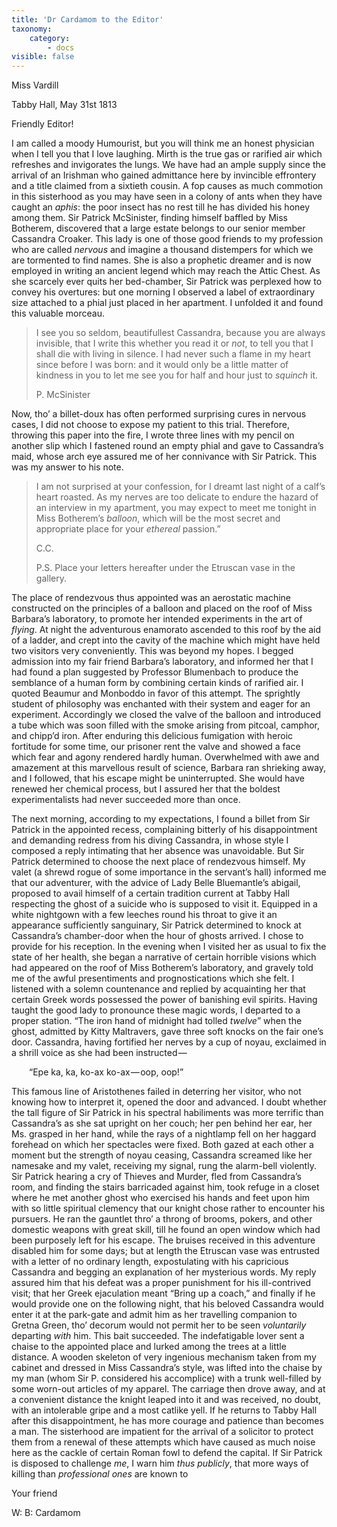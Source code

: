 ```yaml
---
title: 'Dr Cardamom to the Editor'
taxonomy:
    category:
        - docs
visible: false
---
```


<div class="author">Miss Vardill</div>

Tabby Hall, May 31st 1813

Friendly Editor!

I am called a moody Humourist, but you will think me an honest physician when I tell you that I love laughing. Mirth is the true gas or rarified air which refreshes and invigorates the lungs. We have had an ample supply since the arrival of an Irishman who gained admittance here by invincible effrontery and a title claimed from a sixtieth cousin. A fop causes as much commotion in this sisterhood as you may have seen in a colony of ants when they have caught an *aphis*: the poor insect has no rest till he has divided his honey among them. Sir Patrick McSinister, finding himself baffled by Miss Botherem, discovered that a large estate belongs to our senior member Cassandra Croaker. This lady is one of those good friends to my profession who are called *nervous* and imagine a thousand distempers for which we are tormented to find names. She is also a prophetic dreamer and is now employed in writing an ancient legend which may reach the Attic Chest. As she scarcely ever quits her bed-chamber, Sir Patrick was perplexed how to convey his overtures: but one morning I observed a label of extraordinary size attached to a phial just placed in her apartment. I unfolded it and found this valuable morceau.  

> I see you so seldom, beautifullest Cassandra, because you are always invisible, that I write this whether you read it or *not*, to tell you that I shall die with living in silence. I had never such a flame in my heart since before I was born: and it would only be a little matter of kindness in you to let me see you for half and hour just to *squinch* it.
> 
> P. McSinister

Now, tho’ a billet-doux has often performed surprising cures in nervous cases, I did not choose to expose my patient to this trial. Therefore, throwing this paper into the fire, I wrote three lines with my pencil on another slip which I fastened round an empty phial and gave to Cassandra’s maid, whose arch eye assured me of her connivance with Sir Patrick. This was my answer to his note.

> I am not surprised at your confession, for I dreamt last night of a calf’s heart roasted. As my nerves are too delicate to endure the hazard of an interview in my apartment, you may expect to meet me tonight in Miss Botherem’s *balloon*, which will be the most secret and appropriate place for your *ethereal* passion.”
> 
> C.C.
> 
> P.S. Place your letters hereafter under the Etruscan vase in the gallery.

The place of rendezvous thus appointed was an aerostatic machine constructed on the principles of a balloon and placed on the roof of Miss Barbara’s laboratory, to promote her intended experiments in the art of *flying*. At night the adventurous enamorato ascended to this roof by the aid of a ladder, and crept into the cavity of the machine which might have held two visitors very conveniently. This was beyond my hopes. I begged admission into my fair friend Barbara’s laboratory, and informed her that I had found a plan suggested by Professor Blumenbach to produce the semblance of a human form by combining certain kinds of rarified air. I quoted Beaumur and Monboddo in favor of this attempt. The sprightly student of philosophy was enchanted with their system and eager for an experiment. Accordingly we closed the valve of the balloon and introduced a tube which was soon filled with the smoke arising from pitcoal, camphor, and chipp’d iron. After enduring this delicious fumigation with heroic fortitude for some time, our prisoner rent the valve and showed a face which fear and agony rendered hardly human. Overwhelmed with awe and amazement at this marvellous result of science, Barbara ran shrieking away, and I followed, that his escape might be uninterrupted. She would have renewed her chemical process, but I assured her that the boldest experimentalists had never succeeded more than once.

The next morning, according to my expectations, I found a billet from Sir Patrick in the appointed recess, complaining bitterly of his disappointment and demanding redress from his diving Cassandra, in whose style I composed a reply intimating that her absence was unavoidable. But Sir Patrick determined to choose the next place of rendezvous himself. My valet (a shrewd rogue of some importance in the servant’s hall) informed me that our adventurer, with the advice of Lady Belle Bluemantle’s abigail, proposed to avail himself of a certain tradition current at Tabby Hall respecting the ghost of a suicide who is supposed to visit it. Equipped in a white nightgown with a few leeches round his throat to give it an appearance sufficiently sanguinary, Sir Patrick determined to knock at Cassandra’s chamber-door when the hour of ghosts arrived. I chose to provide for his reception. In the evening when I visited her as usual to fix the state of her health, she began a narrative of certain horrible visions which had appeared on the roof of Miss Botherem’s laboratory, and gravely told me of the awful presentiments and prognostications which she felt. I listened with a solemn countenance and replied by acquainting her that certain Greek words possessed the power of banishing evil spirits. Having taught the good lady to pronounce these magic words, I departed to a proper station. “The iron hand of midnight had tolled *twelve*” when the ghost, admitted by Kitty Maltravers, gave three soft knocks on the fair one’s door. Cassandra, having fortified her nerves by a cup of noyau, exclaimed in a shrill voice as she had been instructed — 

&emsp;&emsp;“Epe ka, ka, ko-ax ko-ax — oop, oop!”

This famous line of Aristothenes failed in deterring her visitor, who not knowing how to interpret it, opened the door and advanced. I doubt whether the tall figure of Sir Patrick in his spectral habiliments was more terrific than Cassandra’s as she sat upright on her couch; her pen behind her ear, her Ms. grasped in her hand, while the rays of a nightlamp fell on her haggard forehead on which her spectacles were fixed. Both gazed at each other a moment but the strength of noyau ceasing, Cassandra screamed like her namesake and my valet, receiving my signal, rung the alarm-bell violently. Sir Patrick hearing a cry of Thieves and Murder, fled from Cassandra’s room, and finding the stairs barricaded against him, took refuge in a closet where he met another ghost who exercised his hands and feet upon him with so little spiritual clemency that our knight chose rather to encounter his pursuers. He ran the gauntlet thro’ a throng of brooms, pokers, and other domestic weapons with great skill, till he found an open window which had been purposely left for his escape. The bruises received in this adventure disabled him for some days; but at length the Etruscan vase was entrusted with a letter of no ordinary length, expostulating with his capricious Cassandra and begging an explanation of her mysterious words. My reply assured him that his defeat was a proper punishment for his ill-contrived visit; that her Greek ejaculation meant “Bring up a coach,” and finally if he would provide one on the following night, that his beloved Cassandra would enter it at the park-gate and admit him as her travelling companion to Gretna Green, tho’ decorum would not permit her to be seen *voluntarily* departing *with* him. This bait succeeded. The indefatigable lover sent a chaise to the appointed place and lurked among the trees at a little distance. A wooden skeleton of very ingenious mechanism taken from my cabinet and dressed in Miss Cassandra’s style, was lifted into the chaise by my man (whom Sir P. considered his accomplice) with a trunk well-filled by some worn-out articles of my apparel. The carriage then drove away, and at a convenient distance the knight leaped into it and was received, no doubt, with an intolerable gripe and a most catlike yell. If he returns to Tabby Hall after this disappointment, he has more courage and patience than becomes a man. The sisterhood are impatient for the arrival of a solicitor to protect them from a renewal of these attempts which have caused as much noise here as the cackle of certain Roman fowl to defend the capital. If Sir Patrick is disposed to challenge *me*, I warn him *thus publicly*, that more ways of killing than *professional ones* are known to

Your friend  

W: B: Cardamom